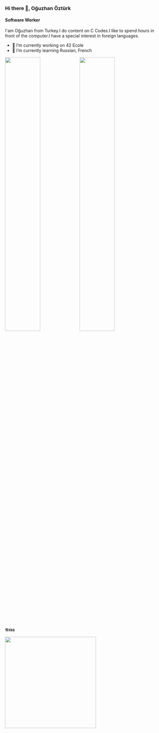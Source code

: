 ### Hi there 👋, Oğuzhan Öztürk
#### Software Worker
I'am Oğuzhan from Turkey.I do content on C Codes.I like to spend hours in front of the computer.I have a special interest in foreign languages.

- 🔭 I’m currently working on 42 Ecole  
- 🌱 I’m currently learning Russian, French

 <img width="48%" src="https://github-readme-stats.vercel.app/api?username=SsOguzHansS&show_icons=true&theme=tokyonight" /> <img width="48%" src="https://github-readme-streak-stats.herokuapp.com/?user=SsOguzHansS&theme=tokyonight" />
  𝕽𝖚𝖇𝖞

  
  <img src="https://developers.giphy.com/branch/master/static/api-512d36c09662682717108a38bbb5c57d.gif" width="300"/>
